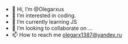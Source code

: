 - 👋 Hi, I’m @Olegarxus
- 👀 I’m interested in coding.
- 🌱 I’m currently learning JS
- 💞️ I’m looking to collaborate on ...
- 📫 How to reach me olegarx1387@yandex.ru

<!---
Olegarxus/Olegarxus is a ✨ special ✨ repository because its `README.md` (this file) appears on your GitHub profile.
You can click the Preview link to take a look at your changes.
--->

